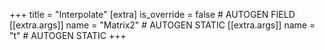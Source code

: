 +++
title = "Interpolate"
[extra]
is_override = false # AUTOGEN FIELD
[[extra.args]]
name = "Matrix2" # AUTOGEN STATIC
[[extra.args]]
name = "t" # AUTOGEN STATIC
+++